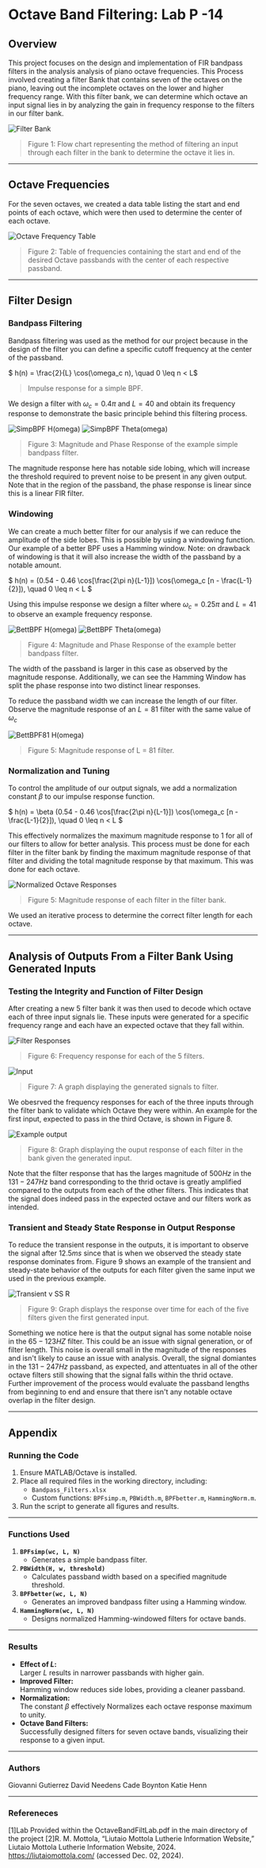 # Octave Band Filtering: Lab P -14

## Overview
This project focuses on the design and implementation of FIR bandpass filters in the analysis analysis of piano octave frequencies. This Process involved creating a filter Bank that contains seven of the octaves on the piano, leaving out the incomplete octaves on the lower and higher frequency range. With this filter bank, we can determine which octave an input signal lies in by analyzing the gain in frequency response to the filters in our filter bank.

![Filter Bank](Figures/20_Filter_Bank_Flow_Chart.png "Filter Bank")
> Figure 1: Flow chart representing the method of filtering an input through each filter in the bank to determine the octave it lies in.

---

## Octave Frequencies
For the seven octaves, we created a data table listing the start and end points of each octave, which were then used to determine the center of each octave.

![Octave Frequency Table](Figures/19_Table_Of_Octaves.png "Octave Frequency table")
> Figure 2: Table of frequencies containing the start and end of the desired Octave passbands with the center of each respective passband.

---

## Filter Design

### Bandpass Filtering
Bandpass filtering was used as the method for our project because in the design of the filter you can define a specific cutoff frequency at the center of the passband. 

 $` h(n) = \frac{2}{L} \cos(\omega_c n), \quad 0 \leq n < L`$ 
> Impulse response for a simple BPF.

We design a filter with $` \omega_c = 0.4\pi `$ and $` L = 40 `$ and obtain its frequency response to demonstrate the basic principle behind this filtering process.

![SimpBPF H(omega)](Figures/1_magnituderesp_length40simpBPF.png "MagRespL40") ![SimpBPF Theta(omega)](Figures/2_phaseresp_length40simpBPF.png "PhsRespL40")
> Figure 3: Magnitude and Phase Response of the example simple bandpass filter.

The magnitude response here has notable side lobing, which will increase the threshold required to prevent noise to be present in any given output. Note that in the region of the passband, the phase response is linear since this is a linear FIR filter.



### Windowing
We can create a much better filter for our analysis if we can reduce the amplitude of the side lobes. This is possible by using a windowing function. Our example of a better BPF uses a Hamming window. Note: on drawback of windowing is that it will also increase the width of the passband by a notable amount.

$` h(n) = (0.54 - 0.46 \cos[\frac{2\pi n}{L-1}]) \cos(\omega_c [n - \frac{L-1}{2}]), \quad 0 \leq n < L `$

Using this impulse response we design a filter where $` \omega_c = 0.25\pi `$ and $` L = 41 `$ to observe an example frequency response.

![BettBPF H(omega)](Figures/5_magnituderesp_length41bettBPF.png "MagRespL41") ![BettBPF Theta(omega)](Figures/6_phaseresp_length41bettBPF.png "PhsRespL41")
>Figure 4: Magnitude and Phase Response of the example better bandpass filter.

The width of the passband is larger in this case as observed by the magnitude response. Additionally, we can see the Hamming Window has split the phase response into two distinct linear responses. 

To reduce the passband width we can increase the length of our filter. Observe the magnitude response of an $` L = 81 `$ filter with the same value of $` \omega_c `$

![BettBPF81 H(omega)](Figures/8_magnituderesp_length81bettBPF.png "MagRespL41")
> Figure 5: Magnitude response of L = 81 filter.



### Normalization and Tuning
To control the amplitude of our output signals, we add a normalization constant $` \beta `$ to our impulse response function.

$` h(n) = \beta (0.54 - 0.46 \cos[\frac{2\pi n}{L-1}]) \cos(\omega_c [n - \frac{L-1}{2}]), \quad 0 \leq n < L `$

This effectively normalizes the maximum magnitude response to 1 for all of our filters to allow for better analysis. This process must be done for each filter in the filter bank by finding the maximum magnitude response of that filter and dividing the total magnitude response by that maximum. This was done for each octave. 

![Normalized Octave Responses](Figures/10_HammingNormBPFs.png "HammingNorm")
> Figure 5: Magnitude response of each filter in the filter bank.

We used an iterative process to determine the correct filter length for each octave.

---

## Analysis of Outputs From a Filter Bank Using Generated Inputs
### Testing the Integrity and Function of Filter Design
After creating a new 5 filter bank it was then used to decode which octave each of three input signals lie. These inputs were generated for a specific frequency range and each have an expected octave that they fall within. 

![Filter Responses](Figures/12_FreqResp_all_filters.png "Filter bank")
> Figure 6: Frequency response for each of the 5 filters.

![Input](Figures/11_Generated_Signal.png "Input Signals")
> Figure 7: A graph displaying the generated signals to filter.

We obesrved the frequency responses for each of the three inputs through the filter bank to validate which Octave they were within. An example for the first input, expected to pass in the third Octave, is shown in Figure 8.

![Example output](Figures/13_Input_1_validation.png "Output from filter bank")
> Figure 8: Graph displaying the ouput response of each filter in the bank given the generated input.

Note that the filter response that has the larges magnitude of $`500 Hz`$ in the $`131-247 Hz`$ band corresponding to the thrid octave is greatly amplified compared to the outputs from each of the other filters. This indicates that the signal does indeed pass in the expected octave and our filters work as intended.

### Transient and Steady State Response in Output Response
To reduce the transient response in the outputs, it is important to observe the signal after $`12.5 ms `$ since that is when we observed the steady state response dominates from. Figure 9 shows an example of the transient and steady-state behavior of the outputs for each filter given the same input we used in the previous example.

![Transient v SS R](Figures/16_Input_1_transientVstable.png "Transient v. steady state")
>Figure 9: Graph displays the response over time for each of the five filters given the first generated input.

Something we notice here is that the output signal has some notable noise in the $`65-123 HZ`$ filter. This could be an issue with signal generation, or of filter length. This noise is overall small in the magnitude of the responses and isn't likely to cause an issue with analysis. Overall, the signal domiantes in the $`131-247 Hz`$ passband, as expected, and attentuates in all of the other octave filters still showing that the signal falls within the thrid octave. Further improvement of the process would evaluate the passband lengths from beginning to end and ensure that there isn't any notable octave overlap in the filter design.

---

## Appendix
### Running the Code
1. Ensure MATLAB/Octave is installed.  
2. Place all required files in the working directory, including:
   - `Bandpass_Filters.xlsx`
   - Custom functions: `BPFsimp.m`, `PBWidth.m`, `BPFbetter.m`, `HammingNorm.m`.  
3. Run the script to generate all figures and results.  

---

### Functions Used
1. **`BPFsimp(wc, L, N)`**  
   - Generates a simple bandpass filter.  
2. **`PBWidth(H, w, threshold)`**  
   - Calculates passband width based on a specified magnitude threshold.  
3. **`BPFbetter(wc, L, N)`**  
   - Generates an improved bandpass filter using a Hamming window.  
4. **`HammingNorm(wc, L, N)`**  
   - Designs normalized Hamming-windowed filters for octave bands.

---

### Results
- **Effect of $` L `$:**  
  Larger $` L `$ results in narrower passbands with higher gain.  
- **Improved Filter:**  
  Hamming window reduces side lobes, providing a cleaner passband.
- **Normalization:**  
  The constant $` \beta`$ effectively Normalizes each octave response maximum to unity.
- **Octave Band Filters:**  
  Successfully designed filters for seven octave bands, visualizing their response to a given input.

---

### Authors
Giovanni Gutierrez
David Needens
Cade Boynton
Katie Henn

---

### Refereneces
[1]Lab Provided within the OctaveBandFiltLab.pdf in the main directory of the project
[2]R. M. Mottola, “Liutaio Mottola Lutherie Information Website,” Liutaio Mottola Lutherie Information Website, 2024. https://liutaiomottola.com/ (accessed Dec. 02, 2024).


